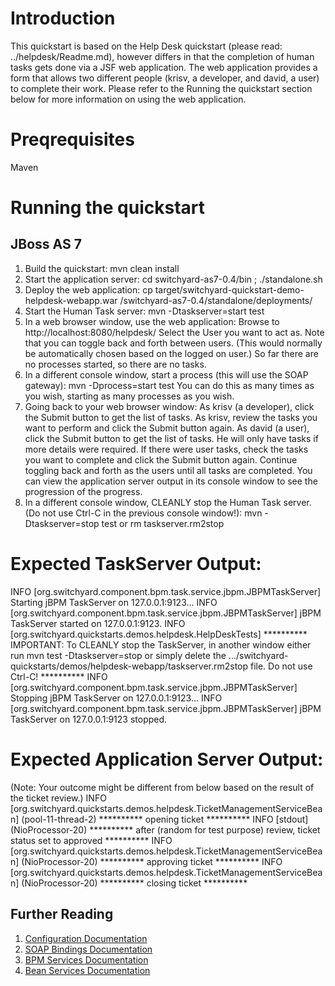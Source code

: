 Introduction
============
This quickstart is based on the Help Desk quickstart (please read: ../helpdesk/Readme.md), however differs in that the completion of human tasks gets done via a JSF web application.
The web application provides a form that allows two different people (krisv, a developer, and david, a user) to complete their work.
Please refer to the Running the quickstart section below for more information on using the web application.

Preqrequisites 
==============
Maven

Running the quickstart
======================

JBoss AS 7
----------
1. Build the quickstart:
    mvn clean install
2. Start the application server:
    cd switchyard-as7-0.4/bin ; ./standalone.sh
3. Deploy the web application:
    cp target/switchyard-quickstart-demo-helpdesk-webapp.war <path-to>/switchyard-as7-0.4/standalone/deployments/
4. Start the Human Task server:
    mvn -Dtaskserver=start test
5. In a web browser window, use the web application:
    Browse to http://localhost:8080/helpdesk/
	Select the User you want to act as.
	Note that you can toggle back and forth between users. (This would normally be automatically chosen based on the logged on user.)
	So far there are no processes started, so there are no tasks.
6. In a different console window, start a process (this will use the SOAP gateway):
    mvn -Dprocess=start test
   You can do this as many times as you wish, starting as many processes as you wish.
7. Going back to your web browser window:
	As krisv (a developer), click the Submit button to get the list of tasks.
	As krisv, review the tasks you want to perform and click the Submit button again.
	As david (a user), click the Submit button to get the list of tasks. He will only have tasks if more details were required.
	If there were user tasks, check the tasks you want to complete and click the Submit button again.
	Continue toggling back and forth as the users until all tasks are completed.
	You can view the application server output in its console window to see the progression of the progress.
8. In a different console window, CLEANLY stop the Human Task server. (Do not use Ctrl-C in the previous console window!):
    mvn -Dtaskserver=stop test
   or
    rm taskserver.rm2stop

Expected TaskServer Output:
===========================
INFO  [org.switchyard.component.bpm.task.service.jbpm.JBPMTaskServer] Starting jBPM TaskServer on 127.0.0.1:9123...
INFO  [org.switchyard.component.bpm.task.service.jbpm.JBPMTaskServer] jBPM TaskServer started on 127.0.0.1:9123.
INFO  [org.switchyard.quickstarts.demos.helpdesk.HelpDeskTests] ********** IMPORTANT: To CLEANLY stop the TaskServer, in another window either run mvn test -Dtaskserver=stop or simply delete the .../switchyard-quickstarts/demos/helpdesk-webapp/taskserver.rm2stop file. Do not use Ctrl-C!  **********
INFO  [org.switchyard.component.bpm.task.service.jbpm.JBPMTaskServer] Stopping jBPM TaskServer on 127.0.0.1:9123...
INFO  [org.switchyard.component.bpm.task.service.jbpm.JBPMTaskServer] jBPM TaskServer on 127.0.0.1:9123 stopped.

Expected Application Server Output:
===================================
(Note: Your outcome might be different from below based on the result of the ticket review.)
INFO  [org.switchyard.quickstarts.demos.helpdesk.TicketManagementServiceBean] (pool-11-thread-2) ********** opening ticket **********
INFO  [stdout] (NioProcessor-20) ********** after (random for test purpose) review, ticket status set to approved **********
INFO  [org.switchyard.quickstarts.demos.helpdesk.TicketManagementServiceBean] (NioProcessor-20) ********** approving ticket **********
INFO  [org.switchyard.quickstarts.demos.helpdesk.TicketManagementServiceBean] (NioProcessor-20) ********** closing ticket **********

## Further Reading

1. [Configuration Documentation](https://docs.jboss.org/author/display/SWITCHYARD/Configuration)
2. [SOAP Bindings Documentation](https://docs.jboss.org/author/display/SWITCHYARD/SOAP+Bindings)
3. [BPM Services Documentation](https://docs.jboss.org/author/display/SWITCHYARD/BPM+Services)
4. [Bean Services Documentation](https://docs.jboss.org/author/display/SWITCHYARD/Bean+Services)

